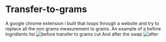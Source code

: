 # Transfer-to-grams
A google chrome extension i built that loops through a website and try to replace all the non grams measurement to grams.
An example of a before Ingridients list
![before transfer to grams cut](https://user-images.githubusercontent.com/16292843/198869869-3b073b48-9450-46a3-8798-8ada45c94934.png)
And after the swap
![after](https://user-images.githubusercontent.com/16292843/198869874-39468e47-40ef-422a-a048-76ba50265e45.png)
